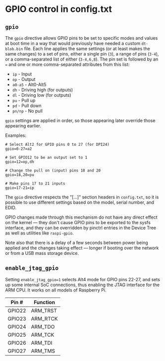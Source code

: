 # GPIO control in config.txt

## `gpio`
The `gpio` directive allows GPIO pins to be set to specific modes and values at boot time in a way that would
previously have needed a custom `dt-blob.bin` file. Each line applies the same settings (or at least makes the same
changes) to a set of pins, either a single pin (`3`), a range of pins (`3-4`), or a comma-separated list of either (`3-4,6,8`).
The pin set is followed by an `=` and one or more comma-separated attributes from this list:

* `ip` - Input
* `op` - Output
* `a0-a5` - Alt0-Alt5
* `dh` - Driving high (for outputs)
* `dl` - Driving low (for outputs)
* `pu` - Pull up
* `pd` - Pull down
* `pn/np` - No pull

`gpio` settings are applied in order, so those appearing later override those appearing earlier.

Examples:
```
# Select Alt2 for GPIO pins 0 to 27 (for DPI24)
gpio=0-27=a2

# Set GPIO12 to be an output set to 1
gpio=12=op,dh

# Change the pull on (input) pins 18 and 20
gpio=18,20=pu

# Make pins 17 to 21 inputs
gpio=17-21=ip
```

The `gpio` directive respects the "[...]" section headers in `config.txt`, so it is possible to use different settings
based on the model, serial number, and EDID.

GPIO changes made through this mechanism do not have any direct effect on the kernel — they don't cause GPIO pins to
be exported to the sysfs interface, and they can be overridden by pinctrl entries in the Device Tree as well as
utilities like `raspi-gpio`.

Note also that there is a delay of a few seconds between power being applied and the changes taking effect — longer
if booting over the network or from a USB mass storage device.

## `enable_jtag_gpio`

Setting `enable_jtag_gpio=1` selects Alt4 mode for GPIO pins 22-27, and sets up some internal SoC connections, thus enabling the JTAG interface for the ARM CPU. It works on all models of Raspberry Pi.

| Pin #  | Function |
| ------ | -------- |
| GPIO22 | ARM_TRST |
| GPIO23 | ARM_RTCK |
| GPIO24 | ARM_TDO  |
| GPIO25 | ARM_TCK  |
| GPIO26 | ARM_TDI  |
| GPIO27 | ARM_TMS  |
